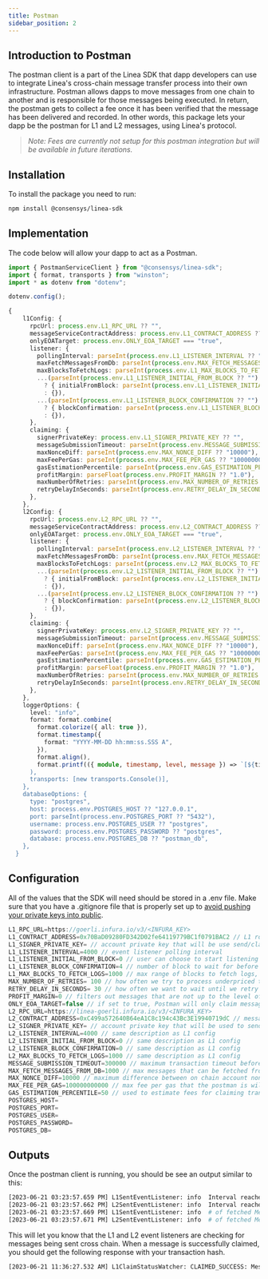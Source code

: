 ```yaml
---
title: Postman
sidebar_position: 2
---
```


## Introduction to Postman

The postman client is a part of the Linea SDK that dapp developers can use to integrate Linea's cross-chain message transfer process into their own infrastructure. Postman allows dapps to move messages from one chain to another and is responsible for those messages being executed. In return, the postman gets to collect a fee once it has been verified that the message has been delivered and recorded. In other words, this package lets your dapp be the postman for L1 and L2 messages, using Linea's protocol.

> _Note: Fees are currently not setup for this postman integration but will be available in future iterations._

## Installation

To install the package you need to run:

```bash
npm install @consensys/linea-sdk
```

## Implementation

The code below will allow your dapp to act as a Postman.

```typescript
import { PostmanServiceClient } from "@consensys/linea-sdk";
import { format, transports } from "winston";
import * as dotenv from "dotenv";

dotenv.config();

{
    l1Config: {
      rpcUrl: process.env.L1_RPC_URL ?? "",
      messageServiceContractAddress: process.env.L1_CONTRACT_ADDRESS ?? "",
      onlyEOATarget: process.env.ONLY_EOA_TARGET === "true",
      listener: {
        pollingInterval: parseInt(process.env.L1_LISTENER_INTERVAL ?? "4000"),
        maxFetchMessagesFromDb: parseInt(process.env.MAX_FETCH_MESSAGES_FROM_DB ?? "1000"),
        maxBlocksToFetchLogs: parseInt(process.env.L1_MAX_BLOCKS_TO_FETCH_LOGS ?? "1000"),
        ...(parseInt(process.env.L1_LISTENER_INITIAL_FROM_BLOCK ?? "") >= 0
          ? { initialFromBlock: parseInt(process.env.L1_LISTENER_INITIAL_FROM_BLOCK ?? "") }
          : {}),
        ...(parseInt(process.env.L1_LISTENER_BLOCK_CONFIRMATION ?? "") >= 0
          ? { blockConfirmation: parseInt(process.env.L1_LISTENER_BLOCK_CONFIRMATION ?? "") }
          : {}),
      },
      claiming: {
        signerPrivateKey: process.env.L1_SIGNER_PRIVATE_KEY ?? "",
        messageSubmissionTimeout: parseInt(process.env.MESSAGE_SUBMISSION_TIMEOUT ?? "300000"),
        maxNonceDiff: parseInt(process.env.MAX_NONCE_DIFF ?? "10000"),
        maxFeePerGas: parseInt(process.env.MAX_FEE_PER_GAS ?? "100000000000"),
        gasEstimationPercentile: parseInt(process.env.GAS_ESTIMATION_PERCENTILE ?? "50"),
        profitMargin: parseFloat(process.env.PROFIT_MARGIN ?? "1.0"),
        maxNumberOfRetries: parseInt(process.env.MAX_NUMBER_OF_RETRIES ?? "100"),
        retryDelayInSeconds: parseInt(process.env.RETRY_DELAY_IN_SECONDS ?? "30"),
      },
    },
    l2Config: {
      rpcUrl: process.env.L2_RPC_URL ?? "",
      messageServiceContractAddress: process.env.L2_CONTRACT_ADDRESS ?? "",
      onlyEOATarget: process.env.ONLY_EOA_TARGET === "true",
      listener: {
        pollingInterval: parseInt(process.env.L2_LISTENER_INTERVAL ?? "4000"),
        maxFetchMessagesFromDb: parseInt(process.env.MAX_FETCH_MESSAGES_FROM_DB ?? "1000"),
        maxBlocksToFetchLogs: parseInt(process.env.L2_MAX_BLOCKS_TO_FETCH_LOGS ?? "1000"),
        ...(parseInt(process.env.L2_LISTENER_INITIAL_FROM_BLOCK ?? "") >= 0
          ? { initialFromBlock: parseInt(process.env.L2_LISTENER_INITIAL_FROM_BLOCK ?? "") }
          : {}),
        ...(parseInt(process.env.L2_LISTENER_BLOCK_CONFIRMATION ?? "") >= 0
          ? { blockConfirmation: parseInt(process.env.L2_LISTENER_BLOCK_CONFIRMATION ?? "") }
          : {}),
      },
      claiming: {
        signerPrivateKey: process.env.L2_SIGNER_PRIVATE_KEY ?? "",
        messageSubmissionTimeout: parseInt(process.env.MESSAGE_SUBMISSION_TIMEOUT ?? "300000"),
        maxNonceDiff: parseInt(process.env.MAX_NONCE_DIFF ?? "10000"),
        maxFeePerGas: parseInt(process.env.MAX_FEE_PER_GAS ?? "100000000000"),
        gasEstimationPercentile: parseInt(process.env.GAS_ESTIMATION_PERCENTILE ?? "50"),
        profitMargin: parseFloat(process.env.PROFIT_MARGIN ?? "1.0"),
        maxNumberOfRetries: parseInt(process.env.MAX_NUMBER_OF_RETRIES ?? "100"),
        retryDelayInSeconds: parseInt(process.env.RETRY_DELAY_IN_SECONDS ?? "30"),
      },
    },
    loggerOptions: {
      level: "info",
      format: format.combine(
        format.colorize({ all: true }),
        format.timestamp({
          format: "YYYY-MM-DD hh:mm:ss.SSS A",
        }),
        format.align(),
        format.printf(({ module, timestamp, level, message }) => `[${timestamp}] ${module}: ${level} ${message}`),
      ),
      transports: [new transports.Console()],
    },
    databaseOptions: {
      type: "postgres",
      host: process.env.POSTGRES_HOST ?? "127.0.0.1",
      port: parseInt(process.env.POSTGRES_PORT ?? "5432"),
      username: process.env.POSTGRES_USER ?? "postgres",
      password: process.env.POSTGRES_PASSWORD ?? "postgres",
      database: process.env.POSTGRES_DB ?? "postman_db",
    },
  }
```

## Configuration

All of the values that the SDK will need should be stored in a .env file. Make sure that you have a .gitignore file that is properly set up to [avoid pushing your private keys into public](https://consensys.net/blog/developers/how-to-avoid-uploading-your-private-key-to-github-approaches-to-prevent-making-your-secrets-public/).

```javascript
L1_RPC_URL=https://goerli.infura.io/v3/<INFURA_KEY>
L1_CONTRACT_ADDRESS=0x70BaD09280FD342D02fe64119779BC1f0791BAC2 // L1 rollup smart-contract
L1_SIGNER_PRIVATE_KEY= // account private key that will be use send/claim transactions
L1_LISTENER_INTERVAL=4000 // event listener polling interval
L1_LISTENER_INITIAL_FROM_BLOCK=0 // user can choose to start listening for events from this specific block. Default value is the block of the latest message sent stored in the DB
L1_LISTENER_BLOCK_CONFIRMATION=4 // number of block to wait for before listening to events. The range of blocks that we use to listen for events is (fromBlock -> 'latest' - blockConfirmation)
L1_MAX_BLOCKS_TO_FETCH_LOGS=1000 // max range of blocks to fetch logs,
MAX_NUMBER_OF_RETRIES= 100 // how often we try to process underpriced transaction
RETRY_DELAY_IN_SECONDS= 30 // how often we want to wait until we retry the transaction in seconds
PROFIT_MARGIN=0 // filters out messages that are not up to the level of profit marging of the postman 
ONLY_EOA_TARGET=false // if set to true, Postman will only claim messages when the target address is an EOA
L2_RPC_URL=https://linea-goerli.infura.io/v3/<INFURA_KEY>
L2_CONTRACT_ADDRESS=0xC499a572640B64eA1C8c194c43Bc3E19940719dC // message service smart contract address to listen to
L2_SIGNER_PRIVATE_KEY= // account private key that will be used to send/claim transactions
L2_LISTENER_INTERVAL=4000 // same description as L1 config
L2_LISTENER_INITIAL_FROM_BLOCK=0 // same description as L1 config
L2_LISTENER_BLOCK_CONFIRMATION=0 // same description as L1 config
L2_MAX_BLOCKS_TO_FETCH_LOGS=1000 // same description as L1 config
MESSAGE_SUBMISSION_TIMEOUT=300000 // maximum transaction timeout before doing a retry
MAX_FETCH_MESSAGES_FROM_DB=1000 // max messages that can be fetched from the DB per db query
MAX_NONCE_DIFF=10000 // maximum difference between on chain account nonce and in memory account nonce
MAX_FEE_PER_GAS=100000000000 // max fee per gas that the postman is willing to pay
GAS_ESTIMATION_PERCENTILE=50 // used to estimate fees for claiming transactions using the eth_feeHistory Infura rpc endpoint. It is the percentile value to sample from each block's effective priority fees per gas in ascending order, weighted by gas used. (https://docs.infura.io/networks/ethereum/json-rpc-methods/eth_feehistory)
POSTGRES_HOST=
POSTGRES_PORT=
POSTGRES_USER=
POSTGRES_PASSWORD=
POSTGRES_DB=

```

## Outputs

Once the postman client is running, you should be see an output similar to this:

```bash
[2023-06-21 03:23:57.659 PM] L1SentEventListener: info  Interval reached every 4000 ms, checking from 223 to 224
[2023-06-21 03:23:57.662 PM] L2SentEventListener: info  Interval reached every 4000 ms, checking from 0 to 0
[2023-06-21 03:23:57.669 PM] L1SentEventListener: info  # of fetched MessageSent events: 0
[2023-06-21 03:23:57.671 PM] L2SentEventListener: info  # of fetched MessageSent events: 0

```

This will let you know that the L1 and L2 event listeners are checking for messages being sent cross chain. When a message is successfully claimed, you should get the following response with your transaction hash.

```bash
[2023-06-21 11:36:27.532 AM] L1ClaimStatusWatcher: CLAIMED_SUCCESS: Message with tx hash 0x433da33239ce08dbd6951e436e16bcfe5be944a8ab089415653b4ad9ae22b15b has been claimed.
```
